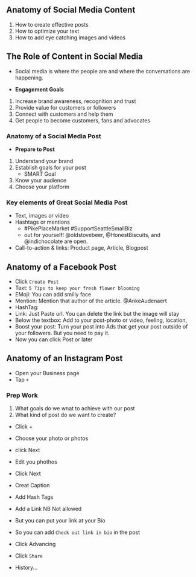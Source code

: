 ## Anatomy of Social Media Content

1. How to create effective posts
2. How to optimize your text
3. How to add eye catching images and videos

## The Role of Content in Social Media

- Social media is where the people are and where the conversations are happening.

* **Engagement Goals**

1. Increase brand awareness, recognition and trust
2. Provide value for customers or followers
3. Connect with customers and help them
4. Get people to become customers, fans and advocates

### Anatomy of a Social Media Post

- **Prepare to Post**

1. Understand your brand
2. Establish goals for your post
   - SMART Goal
3. Know your audience
4. Choose your platform

### Key elements of Great Social Media Post

- Text, images or video
- Hashtags or mentions
  - #PikePlaceMarket #SupportSeattleSmallBiz
  - out for yourself! @oldstovebeer, @HonestBiscuits, and @indichocolate are open.
- Call-to-action & links: Product page, Article, Blogpost

## Anatomy of a Facebook Post

- Click `Create Post`
- Text: `5 Tips to keep your fresh flower blooming`
- EMoji: You can add smilly face
- Mention: Mention that author of the article. @AnkeAudenaert
- HashTag:
- Link: Just Paste url. You can delete the link but the image will stay
- Below the textbox: Add to your post-photo or video, feeling, location,
- Boost your post: Turn your post into Ads that get your post outside of your followers. But you need to pay it.
- Now you can click Post or later

## Anatomy of an Instagram Post

- Open your Business page
- Tap `+`

### Prep Work

1. What goals do we wnat to achieve with our post
2. What kind of post do we want to create?

- Click +
- Choose your photo or photos
- click Next
- Edit you phothos
- Click Next
- Creat Caption
- Add Hash Tags
- Add a Link NB Not allowed
- But you can put your link at your Bio
- So you can add `Check out link in bio` in the post
- Click Advancing
- Click `Share`

- History...
